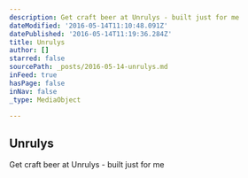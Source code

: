 ```yaml
---
description: Get craft beer at Unrulys - built just for me
dateModified: '2016-05-14T11:10:48.091Z'
datePublished: '2016-05-14T11:19:36.284Z'
title: Unrulys
author: []
starred: false
sourcePath: _posts/2016-05-14-unrulys.md
inFeed: true
hasPage: false
inNav: false
_type: MediaObject

---
```

<article style=""><h1>Unrulys</h1><p>Get craft beer at Unrulys - built just for me</p></article>